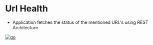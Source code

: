 # Url Health
- Application fetches the status of the mentioned URL's using REST Architecture.

[![go](https://github.com/shikharvashistha/healthURL/actions/workflows/go.yml/badge.svg?branch=main)](https://github.com/shikharvashistha/healthURL/actions/workflows/go.yml)
